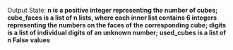 Output State: **n is a positive integer representing the number of cubes; cube_faces is a list of n lists, where each inner list contains 6 integers representing the numbers on the faces of the corresponding cube; digits is a list of individual digits of an unknown number; used_cubes is a list of n False values**